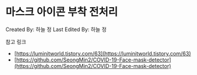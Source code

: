 # 마스크 아이콘 부착 전처리

Created By: 하늘 정
Last Edited By: 하늘 정

참고 링크

- [https://luminitworld.tistory.com/63](https://luminitworld.tistory.com/63)
- [https://github.com/SeongMin2/COVID-19-Face-mask-detector](https://github.com/SeongMin2/COVID-19-Face-mask-detector)